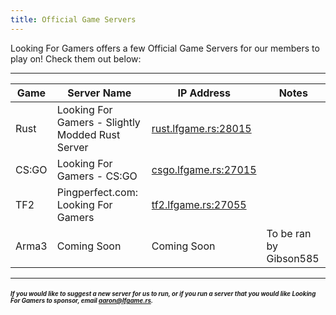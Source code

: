 ```yaml
---
title: Official Game Servers
---
```


Looking For Gamers offers a few Official Game Servers for our members to play on! Check them out below:

---


Game | Server Name | IP Address | Notes
-----|-------------|------------|------
Rust | Looking For Gamers - Slightly Modded Rust Server | <a href="steam://connect/rust.lfgame.rs:28015">rust.lfgame.rs:28015</a> | 
CS:GO | Looking For Gamers - CS:GO | <a href="steam://connect/csgo.lfgame.rs:27015">csgo.lfgame.rs:27015</a> | 
TF2 | Pingperfect&#46;com: Looking For Gamers | <a href="steam://connect/tf2.lfgame.rs:27055">tf2.lfgame.rs:27055</a> | 
Arma3 | Coming Soon | Coming Soon | To be ran by Gibson585

---

#### <sub><sup>*If you would like to suggest a new server for us to run, or if you run a server that you would like Looking For Gamers to sponsor, email aaron@lfgame.rs.*</sub></sup>
